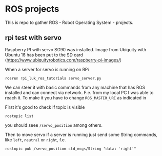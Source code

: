# ROS projects
This is repo to gather ROS - Robot Operating System - projects.


## rpi test with servo
Raspberry PI with servo SG90 was installed.
Image from Ubiquity with Ubuntu 16 has been put to the SD card (https://www.ubiquityrobotics.com/raspberry-pi-images/)

When a server for servo is running on RPi

```
rosrun rpi_luk_ros_tutorials servo_server.py 
```

We can steer it with basic commands from any machine that has ROS installed and can connect via network. F.e. from my local PC I was able to reach it. To make it you have to change `ROS_MASTER_URI` as indicated in 

First it's good to check if topic is visible
```
rostopic list
```
you should seee `/servo_position` among others.

Then to move servo if a server is running just send some String commands, like `left`, `neutral` or `right`, f.e.

```
rostopic pub /servo_position std_msgs/String "data: 'right'"
```